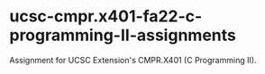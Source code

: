 # ucsc-cmpr.x401-fa22-c-programming-II-assignments
Assignment for UCSC Extension's CMPR.X401 (C Programming II).

